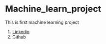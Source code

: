 # Machine_learn_project
This is first machine learning project
1. [Linkedin](https://www.linkedin.com/in/venkatesh-lagishetti-5b2a94131/)
1. [Github](https://github.com/Lagishetti-Venkatesh)